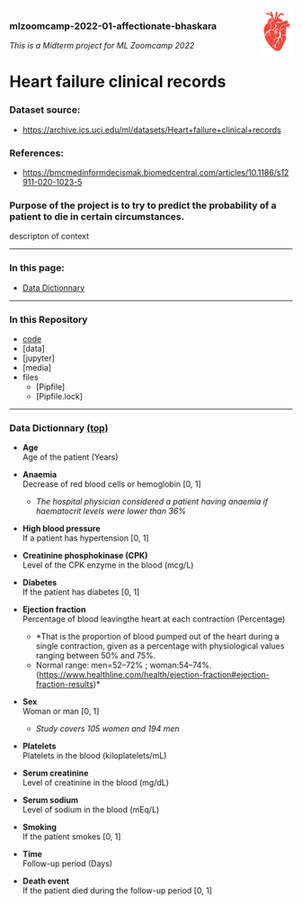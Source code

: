 <img align="right" src="media/heart.png">

### mlzoomcamp-2022-01-affectionate-bhaskara    
*This is a Midterm project for ML Zoomcamp 2022*

# Heart failure clinical records

### Dataset source: 
- https://archive.ics.uci.edu/ml/datasets/Heart+failure+clinical+records 

### References:
- https://bmcmedinformdecismak.biomedcentral.com/articles/10.1186/s12911-020-1023-5

### Purpose of the project is to try to predict the probability of a patient to die in certain circumstances.

descripton of context

<hr>

### In this page:
- [Data Dictionnary](#data-dictionnary)

<hr>      

### In this Repository
- [code](#code)
- [data] 
- [jupyter]
- [media]
- files
    - [Pipfile]
    - [Pipfile.lock] 


<hr>

### Data Dictionnary [(top)](#heart-failure-clinical-records)

- **Age**  	
Age of the patient (Years)

- **Anaemia**  
Decrease of red blood cells or hemoglobin [0, 1] 
   - *The hospital physician considered a patient having anaemia if haematocrit levels were lower than 36%*

- **High blood pressure**  	
If a patient has hypertension [0, 1]	

- **Creatinine phosphokinase (CPK)**  
Level of the CPK enzyme in the blood (mcg/L)
	 	 	 
- **Diabetes**  	
If the patient has diabetes	[0, 1]

- **Ejection fraction**  	
Percentage of blood leavingthe heart at each contraction (Percentage)
    - *That is the proportion of blood pumped out of the heart during a single contraction, given as a percentage with physiological values ranging between 50% and 75%.
    - Normal range: men=52–72% ; woman:54–74%. (https://www.healthline.com/health/ejection-fraction#ejection-fraction-results)* 

- **Sex**  
Woman or man [0, 1]
    - *Study covers 105 women and 194 men*

- **Platelets**  
Platelets in the blood (kiloplatelets/mL)

- **Serum creatinine**  	
Level of creatinine in the blood (mg/dL)	

- **Serum sodium**  	
Level of sodium in the blood (mEq/L)  

- **Smoking**  
If the patient smokes [0, 1]	

- **Time**  	
Follow-up period (Days)   

- **Death event**  
If the patient died during the follow-up period	[0, 1]



